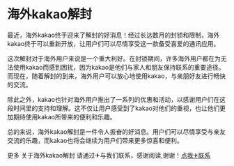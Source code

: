 # 海外kakao解封

最近，海外kakao终于迎来了解封的好消息！经过长达数月的封锁和限制，海外kakao终于可以重新开放，让用户们可以尽情享受这一款备受喜爱的通讯应用。

这次解封对于海外用户来说是一个重大利好。在封锁期间，许多海外用户都在为无法使用kakao而感到困扰，因为kakao是他们与家人和朋友保持联系的重要途径。而现在，随着解封的到来，海外用户可以放心地使用kakao，与亲朋好友进行畅快的交流。

除此之外，kakao也针对海外用户推出了一系列的优惠和活动，以感谢用户们在这段时间里的支持和理解。这不仅让用户感受到了kakao对他们的重视，也让他们更加期待使用kakao所带来的便利和乐趣。

总的来说，海外kakao解封是一件令人振奋的好消息。用户们可以尽情享受与亲友交流的乐趣，而kakao也将会继续为用户们带来更多惊喜和便利。

更多 关于海外kakao解封 请通过✈与我们联系，感谢阅读,谢谢！[点我✈联系](https://a.k02.cc)